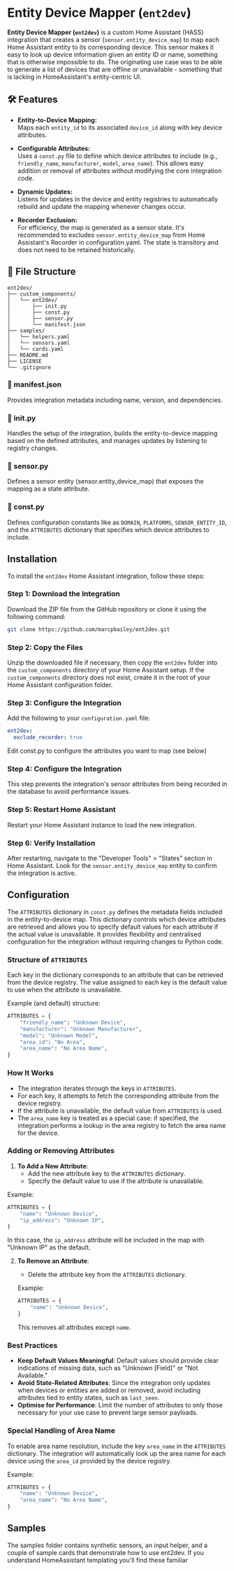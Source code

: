 # Entity Device Mapper (`ent2dev`)

**Entity Device Mapper (`ent2dev`)** is a custom Home Assistant (HASS) integration that creates a sensor (`sensor.entity_device_map`) to map each Home Assistant entity to its corresponding device. This sensor makes it easy to look up device information given an entity ID or name, something that is otherwise impossible to do.
The originating use case was to be able to generate a list of devices that are offline or unavailable - something that is  lacking in HomeAssistant's entity-centric UI.

## 🛠️ Features

- **Entity-to-Device Mapping:**  
  Maps each `entity_id` to its associated `device_id` along with key device attributes.

- **Configurable Attributes:**  
  Uses a `const.py` file to define which device attributes to include (e.g., `friendly_name`, `manufacturer`, `model`, `area_name`). This allows easy addition or removal of attributes without modifying the core integration code.

- **Dynamic Updates:**  
  Listens for updates in the device and entity registries to automatically rebuild and update the mapping whenever changes occur.

- **Recorder Exclusion:**  
  For efficiency, the map is generated as a sensor state. It's recommended to excludes `sensor.entity_device_map` from Home Assistant's Recorder in configuration.yaml. The state is transitory and does not need to be retained historically.

## 📁 File Structure
```
ent2dev/
├── custom_components/
│   └── ent2dev/
│       ├── init.py
│       ├── const.py
│       ├── sensor.py
│       └── manifest.json
├── samples/
│   └── helpers.yaml
│   └── sensors.yaml
│   └── cards.yaml
├── README.md
├── LICENSE
└── .gitignore
```
### 📄 manifest.json

Provides integration metadata including name, version, and dependencies.

### 📄 __init__.py

Handles the setup of the integration, builds the entity-to-device mapping based on the defined attributes, and manages updates by listening to registry changes.

### 📄 sensor.py

Defines a sensor entity (sensor.entity_device_map) that exposes the mapping as a state attribute.

### 📄 const.py

Defines configuration constants like as `DOMAIN`, `PLATFORMS`, `SENSOR_ENTITY_ID`, and the `ATTRIBUTES` dictionary that specifies which device attributes to include.

## Installation

To install the `ent2dev` Home Assistant integration, follow these steps:

### Step 1: Download the Integration
Download the ZIP file from the GitHub repository or clone it using the following command:

```bash
git clone https://github.com/marcpbailey/ent2dev.git
```

### Step 2: Copy the Files
Unzip the downloaded file if necessary, then copy the `ent2dev` folder into the `custom_components` directory of your Home Assistant setup. If the `custom_components` directory does not exist, create it in the root of your Home Assistant configuration folder.

### Step 3: Configure the Integration
Add the following to your `configuration.yaml` file:

```yaml
ent2dev:
  exclude_recorder: true
```

Edit const.py to configure the attributes you want to map 
(see below)

### Step 4: Configure the Integration

This step prevents the integration's sensor attributes from being recorded in the database to avoid performance issues.

### Step 5: Restart Home Assistant
Restart your Home Assistant instance to load the new integration.


### Step 6: Verify Installation
After restarting, navigate to the "Developer Tools" > "States" section in Home Assistant. Look for the `sensor.entity_device_map` entity to confirm the integration is active.


## Configuration

The `ATTRIBUTES` dictionary in `const.py` defines the metadata fields included in the entity-to-device map. This dictionary controls which device attributes are retrieved and allows you to specify default values for each attribute if the actual value is unavailable. It provides flexibility and centralised configuration for the integration without requiring changes to Python code.

### Structure of `ATTRIBUTES`

Each key in the dictionary corresponds to an attribute that can be retrieved from the device registry. The value assigned to each key is the default value to use when the attribute is unavailable.

Example (and default) structure:
```python
ATTRIBUTES = {
    "friendly_name": "Unknown Device",
    "manufacturer": "Unknown Manufacturer",
    "model": "Unknown Model",
    "area_id": "No Area",
    "area_name": "No Area Name",
}
```

### How It Works
- The integration iterates through the keys in `ATTRIBUTES`.
- For each key, it attempts to fetch the corresponding attribute from the device registry.
- If the attribute is unavailable, the default value from `ATTRIBUTES` is used.
- The `area_name` key is treated as a special case: if specified, the integration performs a lookup in the area registry to fetch the area name for the device.

### Adding or Removing Attributes
1. **To Add a New Attribute**:
   - Add the new attribute key to the `ATTRIBUTES` dictionary.
   - Specify the default value to use if the attribute is unavailable.

 Example:
 ```python
 ATTRIBUTES = {
     "name": "Unknown Device",
     "ip_address": "Unknown IP",
 }
 ```
   In this case, the `ip_address` attribute will be included in the map with "Unknown IP" as the default.

2. **To Remove an Attribute**:
   - Delete the attribute key from the `ATTRIBUTES` dictionary.

   Example:
   ```python
   ATTRIBUTES = {
       "name": "Unknown Device",
   }
   ```
   This removes all attributes except `name`.

### Best Practices
- **Keep Default Values Meaningful**: Default values should provide clear indications of missing data, such as "Unknown [Field]" or "Not Available."
- **Avoid State-Related Attributes**: Since the integration only updates when devices or entities are added or removed, avoid including attributes tied to entity states, such as `last_seen`.
- **Optimise for Performance**: Limit the number of attributes to only those necessary for your use case to prevent large sensor payloads.

### Special Handling of Area Name
To enable area name resolution, include the key `area_name` in the `ATTRIBUTES` dictionary. The integration will automatically look up the area name for each device using the `area_id` provided by the device registry.

Example:
```python
ATTRIBUTES = {
    "name": "Unknown Device",
    "area_name": "No Area Name",
}
```

## Samples

The samples folder contains synthetic sensors, an input helper, and a couple of sample cards that demonstrate how to use ent2dev. If you understand HomeAssistant templating you'll find these familiar
